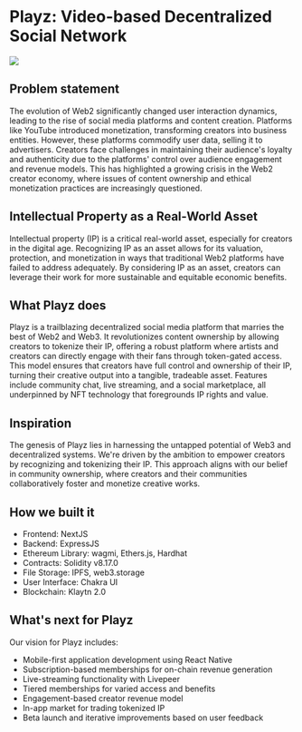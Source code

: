 # Playz: Video-based Decentralized Social Network

![](client/public/landing.png)

## Problem statement
The evolution of Web2 significantly changed user interaction dynamics, leading to the rise of social media platforms and content creation. Platforms like YouTube introduced monetization, transforming creators into business entities. However, these platforms commodify user data, selling it to advertisers. Creators face challenges in maintaining their audience's loyalty and authenticity due to the platforms' control over audience engagement and revenue models. This has highlighted a growing crisis in the Web2 creator economy, where issues of content ownership and ethical monetization practices are increasingly questioned.

## Intellectual Property as a Real-World Asset
Intellectual property (IP) is a critical real-world asset, especially for creators in the digital age. Recognizing IP as an asset allows for its valuation, protection, and monetization in ways that traditional Web2 platforms have failed to address adequately. By considering IP as an asset, creators can leverage their work for more sustainable and equitable economic benefits.

## What Playz does

Playz is a trailblazing decentralized social media platform that marries the best of Web2 and Web3. It revolutionizes content ownership by allowing creators to tokenize their IP, offering a robust platform where artists and creators can directly engage with their fans through token-gated access. This model ensures that creators have full control and ownership of their IP, turning their creative output into a tangible, tradeable asset. Features include community chat, live streaming, and a social marketplace, all underpinned by NFT technology that foregrounds IP rights and value.

## Inspiration

The genesis of Playz lies in harnessing the untapped potential of Web3 and decentralized systems. We're driven by the ambition to empower creators by recognizing and tokenizing their IP. This approach aligns with our belief in community ownership, where creators and their communities collaboratively foster and monetize creative works.

## How we built it

- Frontend: NextJS
- Backend: ExpressJS
- Ethereum Library: wagmi, Ethers.js, Hardhat
- Contracts: Solidity v8.17.0
- File Storage: IPFS, web3.storage
- User Interface: Chakra UI
- Blockchain: Klaytn 2.0

## What's next for Playz

Our vision for Playz includes:
- Mobile-first application development using React Native
- Subscription-based memberships for on-chain revenue generation
- Live-streaming functionality with Livepeer
- Tiered memberships for varied access and benefits
- Engagement-based creator revenue model
- In-app market for trading tokenized IP
- Beta launch and iterative improvements based on user feedback
